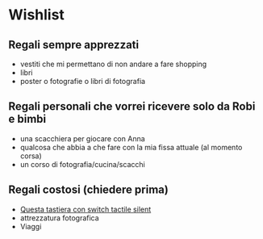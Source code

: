 # Wishlist

## Regali sempre apprezzati

* vestiti che mi permettano di non andare a fare shopping
* libri
* poster o fotografie o libri di fotografia

## Regali personali che vorrei ricevere solo da Robi e bimbi

* una scacchiera per giocare con Anna
* qualcosa che abbia a che fare con la mia fissa attuale (al momento corsa)
* un corso di fotografia/cucina/scacchi

## Regali costosi (chiedere prima)

* [Questa tastiera con switch tactile silent](https://www.trulyergonomic.com/store/truly-ergonomic-perfected-tkl-keyboard)
* attrezzatura fotografica
* Viaggi
